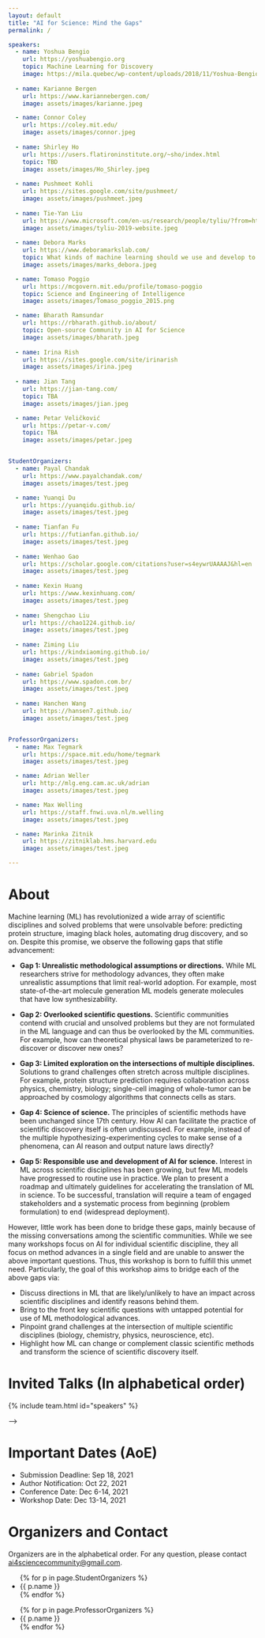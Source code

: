 ```yaml
---
layout: default
title: "AI for Science: Mind the Gaps"
permalink: /

speakers:
  - name: Yoshua Bengio
    url: https://yoshuabengio.org
    topic: Machine Learning for Discovery
    image: https://mila.quebec/wp-content/uploads/2018/11/Yoshua-Bengio-2018-e1547992133705.jpg
    
  - name: Karianne Bergen
    url: https://www.kariannebergen.com/
    image: assets/images/karianne.jpeg

  - name: Connor Coley
    url: https://coley.mit.edu/
    image: assets/images/connor.jpeg
  
  - name: Shirley Ho
    url: https://users.flatironinstitute.org/~sho/index.html
    topic: TBD
    image: assets/images/Ho_Shirley.jpeg
    
  - name: Pushmeet Kohli
    url: https://sites.google.com/site/pushmeet/
    image: assets/images/pushmeet.jpeg
    
  - name: Tie-Yan Liu
    url: https://www.microsoft.com/en-us/research/people/tyliu/?from=http%3A%2F%2Fresearch.microsoft.com%2Fusers%2Ftyliu
    image: assets/images/tyliu-2019-website.jpeg
    
  - name: Debora Marks
    url: https://www.deboramarkslab.com/
    topic: What kinds of machine learning should we use and develop to accelerate biomedical discovery?
    image: assets/images/marks_debora.jpeg

  - name: Tomaso Poggio
    url: https://mcgovern.mit.edu/profile/tomaso-poggio
    topic: Science and Engineering of Intelligence
    image: assets/images/Tomaso_poggio_2015.png

  - name: Bharath Ramsundar
    url: https://rbharath.github.io/about/
    topic: Open-source Community in AI for Science
    image: assets/images/bharath.jpeg
    
  - name: Irina Rish
    url: https://sites.google.com/site/irinarish
    image: assets/images/irina.jpeg
    
  - name: Jian Tang
    url: https://jian-tang.com/
    topic: TBA
    image: assets/images/jian.jpeg

  - name: Petar Veličković
    url: https://petar-v.com/
    topic: TBA
    image: assets/images/petar.jpeg


StudentOrganizers:
  - name: Payal Chandak
    url: https://www.payalchandak.com/
    image: assets/images/test.jpeg

  - name: Yuanqi Du
    url: https://yuanqidu.github.io/
    image: assets/images/test.jpeg
    
  - name: Tianfan Fu
    url: https://futianfan.github.io/
    image: assets/images/test.jpeg
    
  - name: Wenhao Gao
    url: https://scholar.google.com/citations?user=s4eywrUAAAAJ&hl=en
    image: assets/images/test.jpeg
    
  - name: Kexin Huang
    url: https://www.kexinhuang.com/
    image: assets/images/test.jpeg
    
  - name: Shengchao Liu
    url: https://chao1224.github.io/
    image: assets/images/test.jpeg
    
  - name: Ziming Liu
    url: https://kindxiaoming.github.io/
    image: assets/images/test.jpeg
    
  - name: Gabriel Spadon
    url: https://www.spadon.com.br/
    image: assets/images/test.jpeg
    
  - name: Hanchen Wang
    url: https://hansen7.github.io/
    image: assets/images/test.jpeg


ProfessorOrganizers:
  - name: Max Tegmark
    url: https://space.mit.edu/home/tegmark
    image: assets/images/test.jpeg

  - name: Adrian Weller
    url: http://mlg.eng.cam.ac.uk/adrian
    image: assets/images/test.jpeg

  - name: Max Welling
    url: https://staff.fnwi.uva.nl/m.welling
    image: assets/images/test.jpeg

  - name: Marinka Zitnik
    url: https://zitniklab.hms.harvard.edu
    image: assets/images/test.jpeg

---
```


# About

Machine learning (ML) has revolutionized a wide array of scientific disciplines and solved problems that were unsolvable before: predicting protein structure, imaging black holes, automating drug discovery, and so on. Despite this promise, we observe the following gaps that stifle advancement:

+ **Gap 1: Unrealistic methodological assumptions or directions.** While ML researchers strive for methodology advances, they often make unrealistic assumptions that limit real-world adoption. For example, most state-of-the-art molecule generation ML models generate molecules that have low synthesizability.

+ **Gap 2: Overlooked scientific questions.** Scientific communities contend with crucial and unsolved problems but they are not formulated in the ML language and can thus be overlooked by the ML communities. For example, how can theoretical physical laws be parameterized to re-discover or discover new ones?

+ **Gap 3: Limited exploration on the intersections of multiple disciplines.** Solutions to grand challenges often stretch across multiple disciplines. For example, protein structure prediction requires collaboration across physics, chemistry, biology; single-cell imaging of whole-tumor can be approached by cosmology algorithms that connects cells as stars. 

+ **Gap 4: Science of science.** The principles of scientific methods have been unchanged since 17th century. How AI can facilitate the practice of scientific discovery itself is often undiscussed. For example, instead of the multiple hypothesizing-experimenting cycles to make sense of a phenomena, can AI reason and output nature laws directly?

+ **Gap 5: Responsible use and development of AI for science.** Interest in ML across scientific disciplines has been growing, but few ML models have progressed to routine use in practice. We plan to present a roadmap and ultimately guidelines for accelerating the translation of ML in science. To be successful, translation will require a team of engaged stakeholders and a systematic process from beginning (problem formulation) to end (widespread deployment).

However, little work has been done to bridge these gaps, mainly because of the missing conversations among the scientific communities. While we see many workshops focus on AI for individual scientific discipline, they all focus on method advances in a single field and are unable to answer the above important questions. Thus, this workshop is born to fulfill this unmet need. Particularly, the goal of this workshop aims to bridge each of the above gaps via:
+ Discuss directions in ML that are likely/unlikely to have an impact across scientific disciplines and identify reasons behind them.
+ Bring to the front key scientific questions with untapped potential for use of ML methodological advances. 
+ Pinpoint grand challenges at the intersection of multiple scientific disciplines (biology, chemistry, physics, neuroscience, etc).
+ Highlight how ML can change or complement classic scientific methods and transform the science of scientific discovery itself.

# Invited Talks (In alphabetical order)

<!--
{% include team.html id="team" %}

<table>
  <tr>
    <th>Speaker</th>
    <th>Topic</th>
  </tr>
  {% for speaker in page.speakers %}
    <tr>
      <td>
      <a{% if speaker.url %} href="{{ speaker.url }}"{% endif %}>{{ speaker.name }}</a>
      </td>
      <td><b>{{ speaker.title }}</b></td>
    </tr>
  {% endfor %}
</table>

-->

{% include team.html id="speakers" %}


<!--# Panel: Frontiers, gaps, and futures of AI for Science (In alphabetical order)-->
<!---->
<!---->
<!--<!---->
<!---->
<!--Speakers (alphabetical order): -->
<!--[Karianne Bergen (confirmed)](https://www.kariannebergen.com/), [Connor Coley (confirmed)](https://coley.mit.edu/), [Pushmeet Kohli (confirmed)](https://sites.google.com/site/pushmeet/), [Irina Rish (confirmed)](https://sites.google.com/site/irinarish)-->
<!---->
<!--<ul>-->
<!--{% for p in page.panels %}-->
<!--<li>-->
<!--<a{% if p.url %} href="{{ p.url }}"{% endif %}>{{ p.name }}</a>-->
<!--</li>-->
<!--{% endfor %}-->
<!--</ul>-->
<!---->
<!--Moderator:-->
<!--<ul>-->
<!--<li>TBA</li>-->
<!--</ul>-->
<!---->-->
<!---->
<!--{% include team.html id="panels" %}-->

# Important Dates (AoE)

- Submission Deadline: Sep 18, 2021 
- Author Notification: Oct 22, 2021 
- Conference Date: Dec 6-14, 2021 
- Workshop Date: Dec 13-14, 2021 

# Organizers and Contact

Organizers are in the alphabetical order. For any question, please contact [ai4sciencecommunity@gmail.com](mailto:ai4sciencecommunity@gmail.com).


<ul>
{% for p in page.StudentOrganizers %}
<li>
<a{% if p.url %} href="{{ p.url }}"{% endif %}>{{ p.name }}</a>
</li>
{% endfor %}
</ul>



<ul>
{% for p in page.ProfessorOrganizers %}
<li>
<a{% if p.url %} href="{{ p.url }}"{% endif %}>{{ p.name }}</a>
</li>
{% endfor %}
</ul>


<!-----
{% include team.html id="StudentOrganizers" %}

{% include team.html id="ProfessorOrganizers" %}
---->

